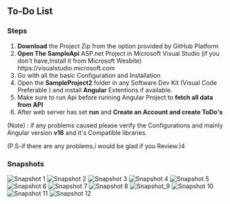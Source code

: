 

## To-Do List

<h3>Steps</h3><ol>
  
<li><b>Download</b> the Project Zip from the option provided by GitHub Platform</li>
<li><b>Open The SampleApi</b> ASP.net Project in Microsoft Visual Studio (if you don't have,Install it from Microsoft Wesbite) https://visualstudio.microsoft.com </li>
<li>Go with all the basic Configuration and Installation</li>
<li>Open the <b>SampleProject2</b> folder in any Software Dev Kit (Visual Code Preferable ) and install <b>Angular</b> Extentions if available.
</li>
<li>Make sure to run Api before running Angular Project to <b>fetch all data from API</b></li>
<li>After web server has set <b>run</b> and <b>Create an Account and create ToDo's</b></li>
</ol>

(Note) : if any problems caused please verify the Configurations and mainly Angular version <b>v16</b> and it's Compatible libraries.

(P.S-if there are any problems,i would be glad if you Review.)4


<h3>Snapshots</h3>

![Snapshot 1](Documentation/Pictures/Title.png)
![Snapshot 2](Documentation/Pictures/HomePage(NotLoggedIn).png)
![Snapshot 3](Documentation/Pictures/SignIn.png)
![Snapshot 4](Documentation/Pictures/SignUp.png)
![Snapshot 5](Documentation/Pictures/ForgotPassword.png)
![Snapshot 6](Documentation/Pictures/ForgotPassword_MailVerf.png)
![Snapshot 7](Documentation/Pictures/HomePage(LoggedIn1).png)
![Snapshot 8](Documentation/Pictures/HomePage(LoggedIn2_UpdateNotes).png)
![Snapshot_9](Documentation/Pictures/ProfileSection.png)
![Snapshot 10](Documentation/Pictures/ProfileSectionUpdate.png)
![Snapshot 11](Documentation/Pictures/Database_table_Users.png)
![Snapshot 12](Documentation/Pictures/Database_table_Notes.png)


